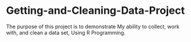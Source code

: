# Getting-and-Cleaning-Data-Project
The purpose of this project is to demonstrate My ability to collect, work with, and clean a data set, Using R Programming.
